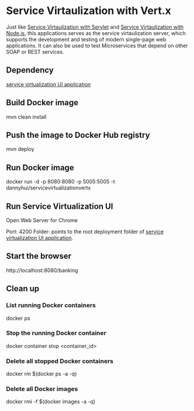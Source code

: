 # Service Virtaulization with Vert.x

Just like [Service Virtaulization with Servlet](https://github.com/dhui808/service-virtualization-servlet) and 
[Service Virtaulization with Node.js](https://github.com/dhui808/service-virtualization-nodejs), this applications serves as the
service virtaulization server, which supports the development and testing of modern single-page web applications. It can also be 
used to test Microservices that depend on other SOAP or REST services. 

## Dependency

[service virtualization UI application](https://github.com/dhui808/service-virtualization-ui)

## Build Docker image

mvn clean install

## Push the image to Docker Hub registry

mvn deploy

## Run Docker image

docker run -d -p 8080:8080 -p 5005:5005 -t dannyhui/servicevirtualizationvertx

## Run Service Virtualization UI

Open Web Server for Chrome

Port: 4200
Folder: points to the root deployment folder of [service virtualization UI application](https://github.com/dhui808/service-virtualization-ui).

## Start the browser

http://localhost:8080/banking


## Clean up

### List running Docker containers

docker ps

### Stop the running Docker container
docker container stop <container_id> 

### Delete all stopped Docker containers

docker rm $(docker ps -a -q)

### Delete all Docker images
 
docker rmi -f $(docker images -a -q)


